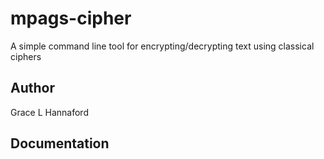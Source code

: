 # mpags-cipher
A simple command line tool for encrypting/decrypting text using classical ciphers
## Author
Grace L Hannaford

## Documentation

